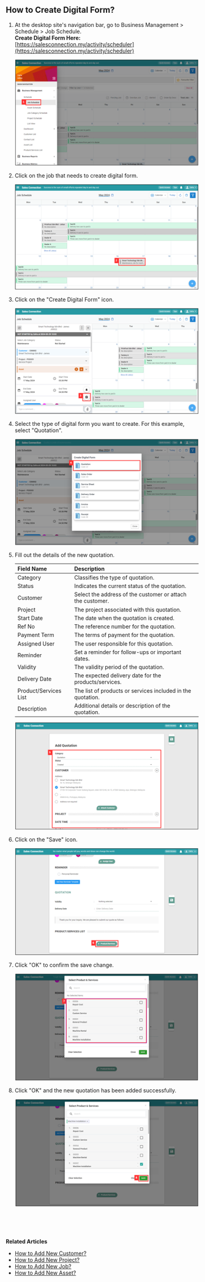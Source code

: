 ## How to Create Digital Form?
    
  1. At the desktop site's navigation bar, go to Business Management > Schedule > Job Schedule.<br>
     **Create Digital Form Here:** [https://salesconnection.my/activity/scheduler](https://salesconnection.my/activity/scheduler)<br>
     
     <p align="center">
       <img src="img/Create_Digital_Form_Step_1.png" alt="Create Digital Form Step 1">
     </p>

  2. Click on the job that needs to create digital form.<br>

     <p align="center">
       <img src="img/Create_Digital_Form_Step_2.png" alt="Create Digital Form Step 2">
     </p>

  3. Click on the "Create Digital Form" icon.<br>

     <p align="center">
       <img src="img/Create_New_Digital_Form_Step_3.png" alt="Create New Digital Form Step 3">
     </p>
     
  4. Select the type of digital form you want to create. For this example, select "Quotation".<br>

     <p align="center">
       <img src="img/Create_Digital_Form_Step_4.png" alt="Create Digital Form Step 4">
     </p>
     
  5. Fill out the details of the new quotation.<br>

     | Field Name| Description |
     |-------|---------|
     | Category | Classifies the type of quotation. |
     | Status | Indicates the current status of the quotation. |
     | Customer | Select the address of the customer or attach the customer. |
     | Project | The project associated with this quotation. |
     | Start Date | The date when the quotation is created. |
     | Ref No | The reference number for the quotation. |
     | Payment Term | The terms of payment for the quotation. |
     | Assigned User | The user responsible for this quotation. |
     | Reminder | Set a reminder for follow-ups or important dates. |
     | Validity | The validity period of the quotation. |
     | Delivery Date | The expected delivery date for the products/services. |
     | Product/Services List | The list of products or services included in the quotation. |
     | Description | Additional details or description of the quotation. |
          
     <p align="center">
       <img src="img/Create_Digital_Form_Step_5.png" alt="Create Digital Form Step 5">
     </p>

6. Click on the "Save" icon.<br>

     <p align="center">
       <img src="img/Create_Digital_Form_Step_6.png" alt="Create Digital Form Step 6">
     </p>

7. Click "OK" to confirm the save change.<br>

   <p align="center">
       <img src="img/Create_Digital_Form_Step_7.png" alt="Create Digital Form Step 7">
     </p>

8. Click "OK" and the new quotation has been added successfully.<br>

     <p align="center">
       <img src="img/Create_Digital_Form_Step_8.png" alt="Create Digital Form Step 8">
     </p>
     <br><br><br>

**Related Articles**<br>
- [How to Add New Customer?](Add_New_Customer.md)
- [How to Add New Project?](Add_New_Project.md)
- [How to Add New Job?](Add_New_Job.md)
- [How to Add New Asset?](How_to_Add_New_Asset.md)
